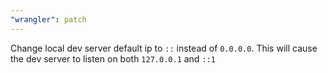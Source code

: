 ```yaml
---
"wrangler": patch
---
```


Change local dev server default ip to `::` instead of `0.0.0.0`. This will cause the dev server to listen on both `127.0.0.1` and `::1`
